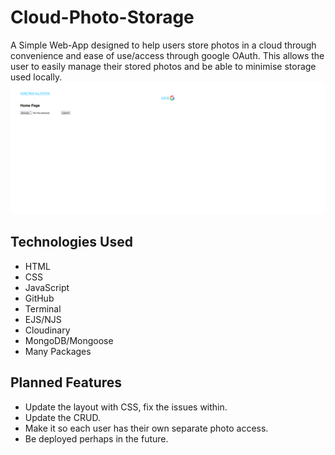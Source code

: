 # Cloud-Photo-Storage
A Simple Web-App designed to help users store photos in a cloud through convenience and ease of use/access through google OAuth. This allows the user to easily manage their stored photos and be able to minimise storage used locally.
![HomePage](https://github.com/YSabbagh2425/Cloud-Photo-Storage/blob/main/imgs/HomePage.png)

## Technologies Used
- HTML
- CSS
- JavaScript 
- GitHub
- Terminal
- EJS/NJS
- Cloudinary
- MongoDB/Mongoose
- Many Packages

## Planned Features
- Update the layout with CSS, fix the issues within.
- Update the CRUD.
- Make it so each user has their own separate photo access.
- Be deployed perhaps in the future.